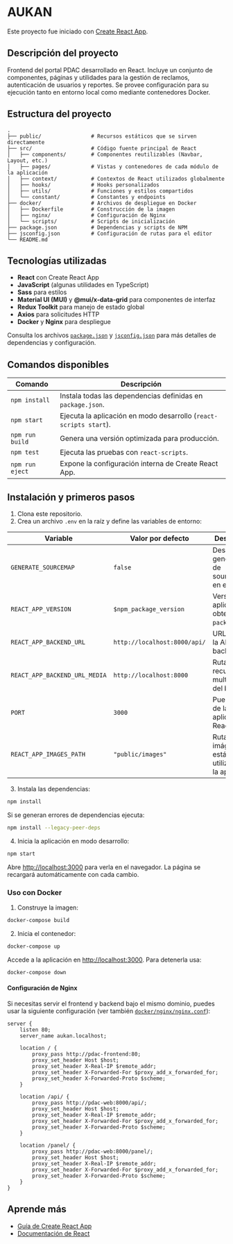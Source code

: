 # AUKAN

Este proyecto fue iniciado con [Create React App](https://github.com/facebook/create-react-app).

## Descripción del proyecto

Frontend del portal PDAC desarrollado en React. Incluye un conjunto de componentes, páginas y utilidades para la gestión de reclamos, autenticación de usuarios y reportes. Se provee configuración para su ejecución tanto en entorno local como mediante contenedores Docker.

## Estructura del proyecto

```text
.
├── public/                # Recursos estáticos que se sirven directamente
├── src/                   # Código fuente principal de React
│   ├── components/        # Componentes reutilizables (Navbar, Layout, etc.)
│   ├── pages/             # Vistas y contenedores de cada módulo de la aplicación
│   ├── context/           # Contextos de React utilizados globalmente
│   ├── hooks/             # Hooks personalizados
│   ├── utils/             # Funciones y estilos compartidos
│   └── constant/          # Constantes y endpoints
├── docker/                # Archivos de despliegue en Docker
│   ├── Dockerfile         # Construcción de la imagen
│   ├── nginx/             # Configuración de Nginx
│   └── scripts/           # Scripts de inicialización
├── package.json           # Dependencias y scripts de NPM
├── jsconfig.json          # Configuración de rutas para el editor
└── README.md
```

## Tecnologías utilizadas

- **React** con Create React App
- **JavaScript** (algunas utilidades en TypeScript)
- **Sass** para estilos
- **Material UI (MUI)** y **@mui/x-data-grid** para componentes de interfaz
- **Redux Toolkit** para manejo de estado global
- **Axios** para solicitudes HTTP
- **Docker** y **Nginx** para despliegue

Consulta los archivos [`package.json`](package.json) y [`jsconfig.json`](jsconfig.json) para más detalles de dependencias y configuración.

## Comandos disponibles

| Comando                | Descripción                                                         |
|----------------------- |-------------------------------------------------------------------- |
| `npm install`          | Instala todas las dependencias definidas en `package.json`.         |
| `npm start`            | Ejecuta la aplicación en modo desarrollo (`react-scripts start`).  |
| `npm run build`        | Genera una versión optimizada para producción.                      |
| `npm test`             | Ejecuta las pruebas con `react-scripts`.                            |
| `npm run eject`        | Expone la configuración interna de Create React App.                |

## Instalación y primeros pasos

1. Clona este repositorio.
2. Crea un archivo `.env` en la raíz y define las variables de entorno:

| Variable                        | Valor por defecto              | Descripción                                                                 |
|---------------------------------|--------------------------------|----------------------------------------------------------------------------|
| `GENERATE_SOURCEMAP`            | `false`                        | Desactiva la generación de sourcemaps en el build.                         |
| `REACT_APP_VERSION`             | `$npm_package_version`         | Versión de la aplicación obtenida de `package.json`.                        |
| `REACT_APP_BACKEND_URL`         | `http://localhost:8000/api/`   | URL base de la API backend.                                                |
| `REACT_APP_BACKEND_URL_MEDIA`   | `http://localhost:8000`        | Ruta para recursos multimedia del backend.                                 |
| `PORT`                          | `3000`                         | Puerto local de la aplicación React.                                       |
| `REACT_APP_IMAGES_PATH`         | `"public/images"`              | Ruta de imágenes estáticas utilizadas en la app.                           |

3. Instala las dependencias:

```bash
npm install
```

Si se generan errores de dependencias ejecuta:

```bash
npm install --legacy-peer-deps
```

4. Inicia la aplicación en modo desarrollo:

```bash
npm start
```

Abre [http://localhost:3000](http://localhost:3000) para verla en el navegador. La página se recargará automáticamente con cada cambio.

### Uso con Docker

1. Construye la imagen:

```bash
docker-compose build
```

2. Inicia el contenedor:

```bash
docker-compose up
```

Accede a la aplicación en [http://localhost:3000](http://localhost:3000). Para detenerla usa:

```bash
docker-compose down
```

#### Configuración de Nginx

Si necesitas servir el frontend y backend bajo el mismo dominio, puedes usar la siguiente configuración (ver también [`docker/nginx/nginx.conf`](docker/nginx/nginx.conf)):

```nginx
server {
    listen 80;
    server_name aukan.localhost;

    location / {
        proxy_pass http://pdac-frontend:80;
        proxy_set_header Host $host;
        proxy_set_header X-Real-IP $remote_addr;
        proxy_set_header X-Forwarded-For $proxy_add_x_forwarded_for;
        proxy_set_header X-Forwarded-Proto $scheme;
    }

    location /api/ {
        proxy_pass http://pdac-web:8000/api/;
        proxy_set_header Host $host;
        proxy_set_header X-Real-IP $remote_addr;
        proxy_set_header X-Forwarded-For $proxy_add_x_forwarded_for;
        proxy_set_header X-Forwarded-Proto $scheme;
    }

    location /panel/ {
        proxy_pass http://pdac-web:8000/panel/;
        proxy_set_header Host $host;
        proxy_set_header X-Real-IP $remote_addr;
        proxy_set_header X-Forwarded-For $proxy_add_x_forwarded_for;
        proxy_set_header X-Forwarded-Proto $scheme;
    }
}
```

## Aprende más

- [Guía de Create React App](https://facebook.github.io/create-react-app/docs/getting-started)
- [Documentación de React](https://reactjs.org/)
